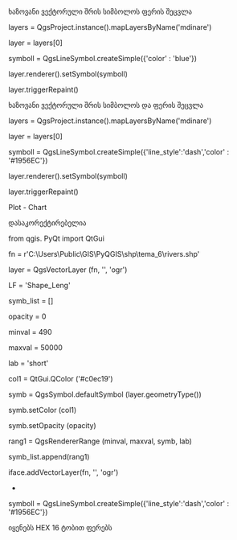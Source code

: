 ხაზოვანი ვექტორული შრის სიმბოლოს ფერის შეცვლა


layers = QgsProject.instance().mapLayersByName('mdinare')

layer = layers[0]



symboll = QgsLineSymbol.createSimple({'color' : 'blue'})

layer.renderer().setSymbol(symboll)



layer.triggerRepaint()

 

ხაზოვანი ვექტორული შრის სიმბოლოს და ფერის შეცვლა




layers = QgsProject.instance().mapLayersByName('mdinare')

layer = layers[0]



symboll = QgsLineSymbol.createSimple({'line_style':'dash','color' : '#1956EC'})

layer.renderer().setSymbol(symboll)



layer.triggerRepaint()



Plot - Chart



დასაკორექტირებელია


from qgis. PyQt import QtGui



fn = r'C:\Users\Public\GIS\PyQGIS\shp\tema_6\rivers.shp'

layer = QgsVectorLayer (fn, '', 'ogr')



LF = 'Shape_Leng'

symb_list = []

opacity = 0

minval = 490

maxval = 50000

lab = 'short'



col1 = QtGui.QColor ('#c0ec19')

symb = QgsSymbol.defaultSymbol (layer.geometryType())

symb.setColor (col1)

symb.setOpacity (opacity)



rang1 = QgsRendererRange (minval, maxval, symb, lab)

symb_list.append(rang1)



iface.addVectorLayer(fn, '', 'ogr')



*
symboll = QgsLineSymbol.createSimple({'line_style':'dash','color' : '#1956EC'})

იყენებს HEX 16 ტობით ფერებს
